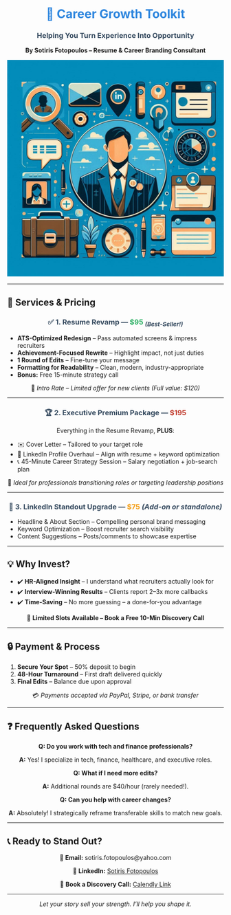 <!DOCTYPE html>
<html lang="en">
<head>
  <script src="https://cmp.osano.com/q2764AyhhN/4e80b84c-1cbb-421a-81ea-c49021868285/osano.js"></script>
  <meta charset="UTF-8">
  <meta name="viewport" content="width=device-width, initial-scale=1.0">
  <meta name="description" content="Resume & Career Branding services by Sotiris Fotopoulos to help you land your dream job with an impactful resume.">
  <meta property="og:title" content="Career Growth Toolkit - Resume Services">
  <meta property="og:description" content="Helping you turn experience into opportunity with expert resume services.">
  <meta property="og:image" content="IMG_0268.jpeg"> <!-- Optional: Add image URL for social media preview -->
  <meta property="og:url" content="https://sotiris-linkedin.github.io/resume-services/">
  <meta name="twitter:card" content="summary_large_image">
  <title>Career Growth Toolkit</title>
  <style>
    h1 { color: #2e86de; text-align: center; }
    h3 { color: #34495e; text-align: center; }
    p { text-align: center; }
  </style>
  <!-- Google tag (gtag.js) -->
  <script async src="https://www.googletagmanager.com/gtag/js?id=G-JCDKK74QZV"></script>
  <script>
    window.dataLayer = window.dataLayer || [];
    function gtag(){dataLayer.push(arguments);}
    gtag('js', new Date());
    gtag('config', 'G-JCDKK74QZV');
  </script>
</head>
<body>
  <h1>💼 Career Growth Toolkit</h1>
  <h3>Helping You Turn Experience Into Opportunity</h3>
  <p><b>By Sotiris Fotopoulos – Resume & Career Branding Consultant</b></p>
  <p>
    <img src="IMG_0268.jpeg" alt="Career Branding Visual" width="600" />
  </p>

  <hr>

  <h2>🚀 Services & Pricing</h2>
  <h3>✅ 1. Resume Revamp — <span style="color:#27ae60;">$95</span> <sub><i>(Best-Seller!)</i></sub></h3>
  <ul>
    <li><b>ATS-Optimized Redesign</b> – Pass automated screens & impress recruiters</li>
    <li><b>Achievement-Focused Rewrite</b> – Highlight impact, not just duties</li>
    <li><b>1 Round of Edits</b> – Fine-tune your message</li>
    <li><b>Formatting for Readability</b> – Clean, modern, industry-appropriate</li>
    <li><b>Bonus:</b> Free 15-minute strategy call</li>
  </ul>
  <p>🔹 <i>Intro Rate – Limited offer for new clients (Full value: $120)</i></p>

  <hr>

  <h3>🏆 2. Executive Premium Package — <span style="color:#c0392b;">$195</span></h3>
  <p>Everything in the Resume Revamp, <b>PLUS</b>:</p>
  <ul>
    <li>✉️ Cover Letter – Tailored to your target role</li>
    <li>🔗 LinkedIn Profile Overhaul – Align with resume + keyword optimization</li>
    <li>📞 45-Minute Career Strategy Session – Salary negotiation + job-search plan</li>
  </ul>
  <p>🔹 <i>Ideal for professionals transitioning roles or targeting leadership positions</i></p>

  <hr>

  <h3>🔗 3. LinkedIn Standout Upgrade — <span style="color:#f39c12;">$75</span> <i>(Add-on or standalone)</i></h3>
  <ul>
    <li>Headline & About Section – Compelling personal brand messaging</li>
    <li>Keyword Optimization – Boost recruiter search visibility</li>
    <li>Content Suggestions – Posts/comments to showcase expertise</li>
  </ul>

  <hr>

  <h2>💡 Why Invest?</h2>
  <ul>
    <li>✔️ <b>HR-Aligned Insight</b> – I understand what recruiters actually look for</li>
    <li>✔️ <b>Interview-Winning Results</b> – Clients report 2–3x more callbacks</li>
    <li>✔️ <b>Time-Saving</b> – No more guessing – a done-for-you advantage</li>
  </ul>
  <p>🎯 <b>Limited Slots Available – Book a Free 10-Min Discovery Call</b></p>

  <hr>

  <h2>🔒 Payment & Process</h2>
  <ol>
    <li><b>Secure Your Spot</b> – 50% deposit to begin</li>
    <li><b>48-Hour Turnaround</b> – First draft delivered quickly</li>
    <li><b>Final Edits</b> – Balance due upon approval</li>
  </ol>
  <p>💳 <i>Payments accepted via PayPal, Stripe, or bank transfer</i></p>

  <hr>

  <h2>❓ Frequently Asked Questions</h2>
  <p><b>Q: Do you work with tech and finance professionals?</b></p>
  <p><b>A:</b> Yes! I specialize in tech, finance, healthcare, and executive roles.</p>
  <p><b>Q: What if I need more edits?</b></p>
  <p><b>A:</b> Additional rounds are $40/hour (rarely needed!).</p>
  <p><b>Q: Can you help with career changes?</b></p>
  <p><b>A:</b> Absolutely! I strategically reframe transferable skills to match new goals.</p>

  <hr>

  <h2>📞 Ready to Stand Out?</h2>
  <p>📧 <b>Email:</b> sotiris.fotopoulos@yahoo.com</p>
  <p>🔗 <b>LinkedIn:</b> <a href="https://www.linkedin.com/in/sotiris-fotopoulos/">Sotiris Fotopoulos</a></p>
  <p>📅 <b>Book a Discovery Call:</b> <a href="https://calendly.com/sotirios-fotopoulos-xkkm/request-for-services">Calendly Link</a></p>

  <hr>

  <p align="center"><i>Let your story sell your strength. I’ll help you shape it.</i></p>

  <!-- Cookie Consent -->
  <script type="text/javascript" src="https://cdn.cookielaw.org/consent/2/uk/consent.js"></script>
  <script type="text/javascript">
    window.addEventListener("load", function() {
      CookieConsent.init({
        "notice_banner_type": "simple",
        "consent_type": "explicit",
        "privacy_policy_link": "https://cmp.osano.com/q2764AyhhN/4e80b84c-1cbb-421a-81ea-c49021868285/osano.js", // Make sure to update
        "location": "bottom",
        "cookie_expiration_days": 30
      });
    });
  </script>
</body>
</html>
